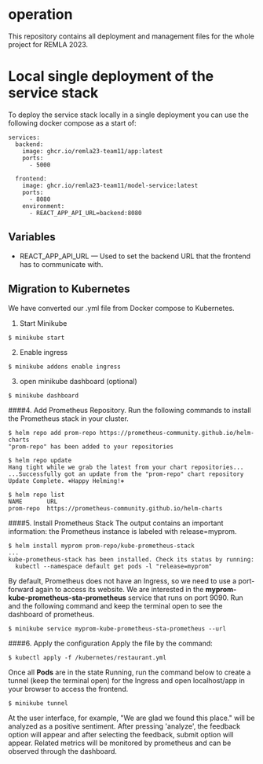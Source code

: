 # operation
This repository contains all deployment and management files for the whole project for REMLA 2023.

# Local single deployment of the service stack
To deploy the service stack locally in a single deployment you can use the following docker compose as a start of:
```
services:
  backend:
    image: ghcr.io/remla23-team11/app:latest
    ports:
      - 5000

  frontend:
    image: ghcr.io/remla23-team11/model-service:latest
    ports:
      - 8080
    environment:
      - REACT_APP_API_URL=backend:8080
```

## Variables

* REACT_APP_API_URL — Used to set the backend URL that the frontend has to communicate with.

## Migration to Kubernetes
We have converted our .yml file from Docker compose to Kubernetes.

1. Start Minikube  
```
$ minikube start
```

2. Enable ingress
```
$ minikube addons enable ingress
```

3. open minikube dashboard (optional)
```
$ minikube dashboard
```

####4. Add Prometheus Repository. 
Run the following commands to install the Prometheus stack in your cluster.
```
$ helm repo add prom-repo https://prometheus-community.github.io/helm-charts
"prom-repo" has been added to your repositories

$ helm repo update
Hang tight while we grab the latest from your chart repositories...
...Successfully got an update from the "prom-repo" chart repository
Update Complete. ⎈Happy Helming!⎈

$ helm repo list
NAME       URL
prom-repo  https://prometheus-community.github.io/helm-charts
```

####5. Install Prometheus Stack
The output contains an important information: the Prometheus instance is labeled with release=myprom.
```
$ helm install myprom prom-repo/kube-prometheus-stack
...
kube-prometheus-stack has been installed. Check its status by running:
  kubectl --namespace default get pods -l "release=myprom"
```

By default, Prometheus does not have an Ingress, so we need to use a port-forward again to access its website. We are interested in the **myprom-kube-prometheus-sta-prometheus** service that runs on port 9090. Run and the following command and keep the terminal open to see the dashboard of prometheus.
```
$ minikube service myprom-kube-prometheus-sta-prometheus --url
```

####6. Apply the configuration
Apply the file by the command:
```
$ kubectl apply -f /kubernetes/restaurant.yml
```
Once all **Pods** are in the state Running, run the command below to create a tunnel (keep the terminal open) for the Ingress and open localhost/app in your browser to access the frontend. 
```
$ minikube tunnel
```
At the user interface, for example, "We are glad we found this place." will be analyzed as a positive sentiment.
After pressing 'analyze', the feedback option will appear and after selecting the feedback, submit option will appear.
Related metrics will be monitored by prometheus and can be observed through the dashboard.
